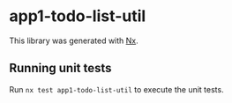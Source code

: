 # app1-todo-list-util

This library was generated with [Nx](https://nx.dev).

## Running unit tests

Run `nx test app1-todo-list-util` to execute the unit tests.
